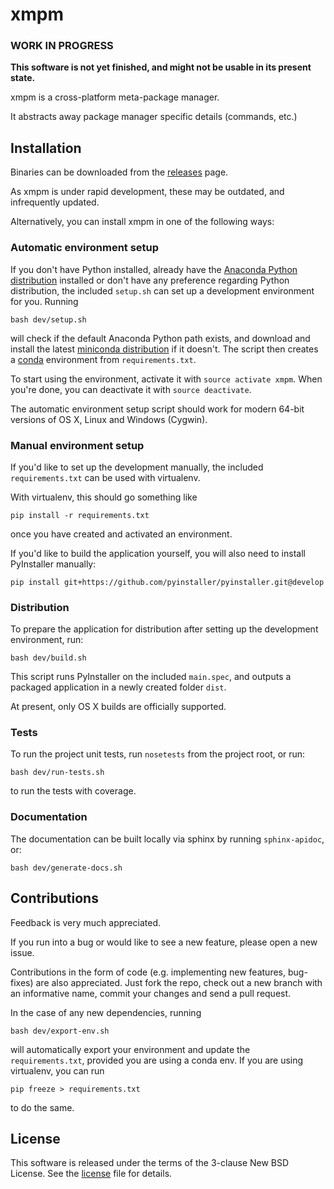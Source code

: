 # xmpm
<!--
[![docs][docs-image]][docs-url]
[![travis][travis-image]][travis-url]
[![coveralls][coveralls-image]][coveralls-url]
[![license][license-image]][license-url]
[docs-image]: https://img.shields.io/badge/docs-latest-brightgreen.svg?style=flat
[docs-url]: http://xmpm.readthedocs.org
[travis-image]: https://api.travis-ci.org/eivind88/xmpm.svg
[travis-url]: https://travis-ci.org/eivind88/xmpm
[coveralls-image]: https://coveralls.io/repos/eivind88/xmpm/badge.svg?branch=master&service=github
[coveralls-url]: https://coveralls.io/github/eivind88/xmpm
[license-image]: http://img.shields.io/badge/license-BSD3-brightgreen.svg
[license-url]: https://github.com/eivind88/xmpm/blob/master/LICENSE.txt

![Icon](res/small_icon.png)
-->

### WORK IN PROGRESS
**This software is not yet finished, and might not be usable in its present state.**

xmpm is a cross-platform meta-package manager.

It abstracts away package manager specific details (commands, etc.)

## Installation
Binaries can be downloaded from the [releases](https://github.com/eivind88/xmpm/releases) page.

As xmpm is under rapid development, these may be outdated, and infrequently updated.

Alternatively, you can install xmpm in one of the following ways:

<!-- Brew cask distribution -->

### Automatic environment setup
If you don't have Python installed, already have the [Anaconda Python distribution](https://store.continuum.io/cshop/anaconda/) installed or don't have any preference regarding Python distribution, the included `setup.sh` can set up a development environment for you.
Running

```shell
bash dev/setup.sh
```

will check if the default Anaconda Python path exists, and download and install the latest [miniconda distribution](http://conda.pydata.org/miniconda.html) if it doesn't.
The script then creates a [conda](http://conda.pydata.org/docs/) environment from `requirements.txt`.

To start using the environment, activate it with `source activate xmpm`.
When you're done, you can deactivate it with `source deactivate`.

The automatic environment setup script should work for modern 64-bit versions of OS X, Linux and Windows (Cygwin).

### Manual environment setup
If you'd like to set up the development manually, the included `requirements.txt` can be used with virtualenv.

With virtualenv, this should go something like

```shell
pip install -r requirements.txt
```

once you have created and activated an environment.

If you'd like to build the application yourself, you will also need to install PyInstaller manually:

```shell
pip install git+https://github.com/pyinstaller/pyinstaller.git@develop
```

### Distribution
To prepare the application for distribution after setting up the development environment, run:

```shell
bash dev/build.sh
```

This script runs PyInstaller on the included ```main.spec```,
and outputs a packaged application in a newly created folder ```dist```.

At present, only OS X builds are officially supported.

### Tests
To run the project unit tests, run ```nosetests``` from the project root, or run:

```shell
bash dev/run-tests.sh
```

to run the tests with coverage.

### Documentation
The documentation can be built locally via sphinx by running ```sphinx-apidoc```, or:

```shell
bash dev/generate-docs.sh
```

## Contributions
Feedback is very much appreciated.

If you run into a bug or would like to see a new feature, please open a new issue.

Contributions in the form of code (e.g. implementing new features, bug-fixes) are also appreciated.
Just fork the repo, check out a new branch with an informative name, commit your changes and send a pull request.

In the case of any new dependencies, running

```shell
bash dev/export-env.sh
```

will automatically export your environment and update the ```requirements.txt```, provided you are using a conda env. If you are using virtualenv, you can run

```shell
pip freeze > requirements.txt
```

to do the same.

## License
This software is released under the terms of the 3-clause New BSD License. See the [license](LICENSE.txt) file for details.
